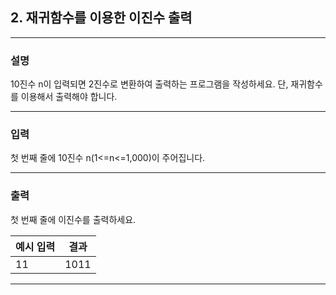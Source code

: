 ## 2. 재귀함수를 이용한 이진수 출력
*************************************************************************
### 설명

10진수 n이 입력되면 2진수로 변환하여 출력하는 프로그램을 작성하세요. 단, 재귀함수를 이용해서 출력해야 합니다. 

-------------------------------------------------------------------------
### 입력

첫 번째 줄에 10진수 n(1<=n<=1,000)이 주어집니다. 

-------------------------------------------------------------------------
### 출력
첫 번째 줄에 이진수를 출력하세요. 

| 예시 입력 | 결과   |
|-------|------|
| 11    | 1011 |
-------------------------------------------------------------------------
